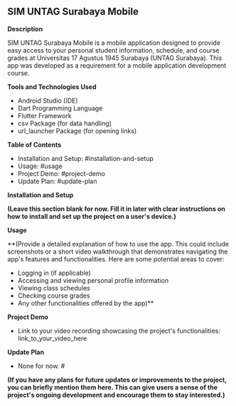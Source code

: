 ## SIM UNTAG Surabaya Mobile

**Description**

SIM UNTAG Surabaya Mobile is a mobile application designed to provide easy access to your personal student information, schedule, and course grades at Universitas 17 Agustus 1945 Surabaya (UNTAG Surabaya). This app was developed as a requirement for a mobile application development course.

**Tools and Technologies Used**

* Android Studio (IDE)
* Dart Programming Language
* Flutter Framework
* csv Package (for data handling)
* url_launcher Package (for opening links)

**Table of Contents**

* Installation and Setup: #installation-and-setup
* Usage: #usage
* Project Demo: #project-demo
* Update Plan: #update-plan

**Installation and Setup**

**(Leave this section blank for now. Fill it in later with clear instructions on how to install and set up the project on a user's device.)**

**Usage**

**(Provide a detailed explanation of how to use the app. This could include screenshots or a short video walkthrough that demonstrates navigating the app's features and functionalities. Here are some potential areas to cover:

* Logging in (if applicable)
* Accessing and viewing personal profile information
* Viewing class schedules
* Checking course grades
* Any other functionalities offered by the app)**

**Project Demo**

* Link to your video recording showcasing the project's functionalities: link_to_your_video_here

**Update Plan**

* None for now.  #

**(If you have any plans for future updates or improvements to the project, you can briefly mention them here. This can give users a sense of the project's ongoing development and encourage them to stay interested.)**
